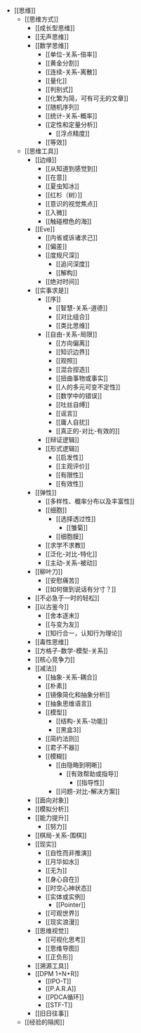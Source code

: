 - [[思维]]
	- [[思维方式]]
		- [[成长型思维]]
		- [[无声思维]]
		- [[数学思维]]
			- [[单位-关系-倍率]]
			- [[黄金分割]]
			- [[连续-关系-离散]]
			- [[量化]]
			- [[判别式]]
			- [[化繁为简，可有可无的文章]]
			- [[随机序列]]
			- [[统计-关系-概率]]
			- [[定性和定量分析]]
				- [[浮点精度]]
			- [[等效]]
	- [[思维工具]]
		- [[边缘]]
			- [[从知道到感觉到]]
			- [[在意]]
			- [[夏虫知冰]]
			- [[红杉（树）]]
			- [[意识的视觉焦点]]
			- [[入微]]
			- [[触碰橙色的海]]
		- [[Eve]]
			- [[内省或诉诸求己]]
			- [[偏差]]
			- [[度规尺深]]
				- [[追问深度]]
				- [[解构]]
			- [[绝对时间]]
		- [[实事求是]]
			- [[序]]
				- [[智慧-关系-道德]]
				- [[对比组合]]
				- [[类比思维]]
			- [[自由-关系-局限]]
				- [[方向偏离]]
				- [[知识边界]]
				- [[观照]]
				- [[混合捏造]]
				- [[扭曲事物或事实]]
				- [[人的多元可变不定性]]
				- [[数学中的错误]]
				- [[吐丝自缚]]
				- [[谣言]]
				- [[庸人自扰]]
				- [[真正的-对比-有效的]]
			- [[辩证逻辑]]
			- [[形式逻辑]]
				- [[启发性]]
				- [[主观评价]]
				- [[有限性]]
				- [[有效性]]
		- [[弹性]]
			- [[多样性、概率分布以及丰富性]]
			- [[细胞]]
				- [[选择透过性]]
					- [[雏菊]]
				- [[细胞膜]]
			- [[求学不求教]]
			- [[泛化-对比-特化]]
			- [[主动-关系-被动]]
		- [[柳叶刀]]
			- [[安慰痛苦]]
			- [[如何做到说话有分寸？]]
		- [[不必急于一时的轻松]]
		- [[以古鉴今]]
			- [[舍本逐末]]
			- [[与变为友]]
			- [[知行合一，认知行为理论]]
		- [[毒性思维]]
		- [[方格子-数学-模型-关系]]
		- [[核心竞争力]]
		- [[减法]]
			- [[抽象-关系-耦合]]
			- [[朴素]]
			- [[镜像简化和抽象分析]]
			- [[抽象思维语言]]
			- [[模型]]
				- [[结构-关系-功能]]
				- [[黑盒3]]
			- [[简约法则]]
			- [[君子不器]]
			- [[模糊]]
				- [[由隐晦到明晰]]
					- [[有效帮助或指导]]
						- [[指导性]]
				- [[问题-对比-解决方案]]
		- [[面向对象]]
		- [[模拟分析]]
		- [[能力提升]]
			- [[努力]]
		- [[棋局-关系-围棋]]
		- [[现实]]
			- [[自性而非推演]]
			- [[月华如水]]
			- [[无为]]
			- [[身心自在]]
			- [[时空心神状态]]
			- [[实体或实例]]
				- [[Pointer]]
			- [[可观世界]]
			- [[现实浪漫]]
		- [[思维视觉]]
			- [[可视化思考]]
			- [[思维导图]]
			- [[正负形]]
		- [[溯源工具]]
		- [[DPM 1+N+R]]
			- [[IPO-T]]
			- [[P.A.R.A]]
			- [[PDCA循环]]
			- [[STF-T]]
		- [[旧日往事]]
	- [[经验的隔阂]]